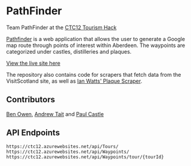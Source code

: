 # PathFinder
Team PathFinder at the [CTC12 Tourism Hack](https://github.com/CodeTheCity/CTC12)

[Pathfinder](http://ctc12-pathfinders.azurewebsites.net) is a web application that allows the user to generate a Google map route through points of interest within Aberdeen. The waypoints are categorized under castles, distilleries and plaques.

[View the live site here](http://ctc12-pathfinders.azurewebsites.net)

The repository also contains code for scrapers that fetch data from the VisitScotland site, as well as [Ian Watts' Plaque Scraper](https://github.com/watty62/PlaqueScraper).

## Contributors
[Ben Owen](https://github.com/LordBenjamin), [Andrew Tait](https://github.com/Taity-mini) and [Paul Castle](https://github.com/Telekineticyeti)

## API Endpoints
```
https://ctc12.azurewebsites.net/api/Tours/
https://ctc12.azurewebsites.net/api/Waypoints/
https://ctc12.azurewebsites.net/api/Waypoints/tour/{tourId}
```
